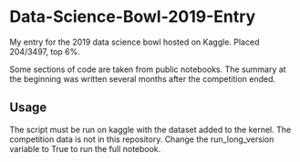# Data-Science-Bowl-2019-Entry
My entry for the 2019 data science bowl hosted on Kaggle.  Placed 204/3497, top 6%.

Some sections of code are taken from public notebooks.  The summary at the beginning was written several months after the competition ended.

## Usage

The script must be run on kaggle with the dataset added to the kernel.  The competition data is not in this repository.  Change the run_long_version variable to True to run the full notebook.
